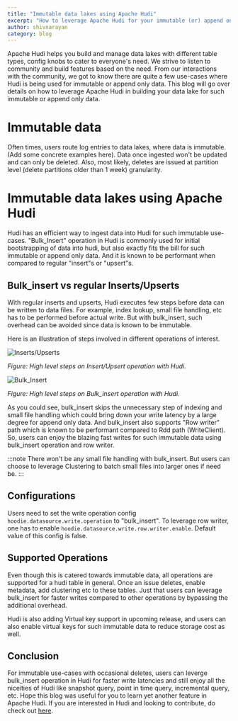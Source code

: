 ```yaml
---
title: "Immutable data lakes using Apache Hudi"
excerpt: "How to leverage Apache Hudi for your immutable (or) append only data use-case"
author: shivnarayan
category: blog
---
```


Apache Hudi helps you build and manage data lakes with different table types, config knobs to cater to everyone's need.
We strive to listen to community and build features based on the need. From our interactions with the community, we got 
to know there are quite a few use-cases where Hudi is being used for immutable or append only data. This blog will go 
over details on how to leverage Apache Hudi in building your data lake for such immutable or append only data.
<!--truncate-->

# Immutable data
Often times, users route log entries to data lakes, where data is immutable. (Add some concrete 
examples here). Data once ingested won't be updated and can only be deleted. Also, most likely, deletes are issued at 
partition level (delete partitions older than 1 week) granularity.

# Immutable data lakes using Apache Hudi 
Hudi has an efficient way to ingest data into Hudi for such immutable use-cases. "Bulk_Insert" operation in Hudi is 
commonly used for initial bootstrapping of data into hudi, but also exactly fits the bill for such immutable or append 
only data. And it is known to be performant when compared to regular "insert"s or "upsert"s. 

## Bulk_insert vs regular Inserts/Upserts
With regular inserts and upserts, Hudi executes few steps before data can be written to data files. For example, 
index lookup, small file handling, etc has to be performed before actual write. But with bulk_insert, such overhead can 
be avoided since data is known to be immutable. 

Here is an illustration of steps involved in different operations of interest. 

![Inserts/Upserts](/assets/images/blog/immutable_datalakes/immutable_data_lakes1.jpeg)

_Figure: High level steps on Insert/Upsert operation with Hudi._

![Bulk_Insert](/assets/images/blog/immutable_datalakes/immutable_data_lakes2.jpeg)

_Figure: High level steps on Bulk_insert operation with Hudi._

As you could see, bulk_insert skips the unnecessary step of indexing and small file handling which could bring down 
your write latency by a large degree for append only data. And bulk_insert also supports "Row writer" path which 
is known to be performant compared to Rdd path (WriteClient). So, users can enjoy the blazing fast writes for such 
immutable data using bulk_insert operation and row writer.

:::note
There won't be any small file handling with bulk_insert. But users can choose to leverage Clustering to batch small 
files into larger ones if need be. 
:::

## Configurations
Users need to set the write operation config `hoodie.datasource.write.operation` to "bulk_insert". To leverage row 
writer, one has to enable `hoodie.datasource.write.row.writer.enable`. Default value of this config is false. 

## Supported Operations
Even though this is catered towards immutable data, all operations are supported for a hudi table in general. Once an 
issue deletes, enable metadata, add clustering etc to these tables. Just that users can leverage bulk_insert for faster 
writes compared to other operations by bypassing the additional overhead. 

Hudi is also adding Virtual key support in upcoming release, and users can also enable virtual keys for such immutable 
data to reduce storage cost as well.

## Conclusion
For immutable use-cases with occasional deletes, users can leverge bulk_insert operation in Hudi for faster write 
latencies and still enjoy all the niceities of Hudi like snapshot query, point in time query, incremental query, etc.
Hope this blog was useful for you to learn yet another feature in Apache Hudi. If you are interested in
Hudi and looking to contribute, do check out [here](https://hudi.apache.org/contribute/get-involved). 








